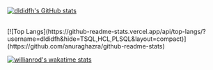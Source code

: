 <!-- ### Hi there 👋 -->

<!--
**dldidfh/dldidfh** is a ✨ _special_ ✨ repository because its `README.md` (this file) appears on your GitHub profile.


Here are some ideas to get you started:

- 🔭 I’m currently working on ...
- 🌱 I’m currently learning ...
- 👯 I’m looking to collaborate on ...
- 🤔 I’m looking for help with ...
- 💬 Ask me about ...
- 📫 How to reach me: ...
- 😄 Pronouns: ...
- ⚡ Fun fact: ...
-->
<!-- <div align="center"> -->
[![dldidfh's GitHub stats](https://github-readme-stats.vercel.app/api?username=dldidfh&theme=vue)](https://github.com/anuraghazra/github-readme-stats)
<!-- </div> -->
<br>
<!-- <div align="center"> -->
[![Top Langs](https://github-readme-stats.vercel.app/api/top-langs/?username=dldidfh&hide=TSQL,HCL,PLSQL&layout=compact)](https://github.com/anuraghazra/github-readme-stats)
<!-- </div> -->

[![willianrod's wakatime stats](https://github-readme-stats.vercel.app/api/wakatime?username=dldidfh)](https://github.com/anuraghazra/github-readme-stats)
